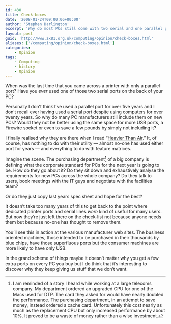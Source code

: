 ```yaml
---
id: 430
title: Check-boxes
date: '2008-01-24T09:00:06+00:00'
author: 'Stephen Darlington'
excerpt: 'Why do most PCs still come with two serial and one parallel port?'
layout: post
guid: 'http://www.zx81.org.uk/computing/opinion/check-boxes.html'
aliases: ['/computing/opinion/check-boxes.html']
categories:
    - Opinion
tags:
    - Computing
    - history
    - Opinion
---
```


When was the last time that you came across a printer with only a parallel port? Have you *ever* used one of those two serial ports on the back of your PC?

Personally I don’t think I’ve used a parallel port for over five years and I don’t recall ever having used a serial port despite using computers for over twenty years. So why do many PC manufacturers still include them on new PCs? Would they not be better using the same space for more USB ports, a Firewire socket or even to save a few pounds by simply not including it?

I finally realised why they are there when I read “[Heavier Than Air](http://fishbowl.pastiche.org/2008/01/22/heavier_than_air).” It, of course, has nothing to do with their utility — almost no-one has used either port for years — and everything to do with feature matrices.

Imagine the scene. The purchasing department[^1] of a big company is defining what the corporate standard for PCs for the next year is going to be. How do they go about it? Do they sit down and exhaustively analyse the requirements for new PCs across the whole company? Do they talk to users, book meetings with the IT guys and negotiate with the facilities team?

Or do they just copy last years spec sheet and hope for the best?

It doesn’t take too many years of this to get back to the point where dedicated printer ports and serial lines *were* kind of useful for many users. But now they’re just left there on the check-list not because anyone needs them but because no-one has thought to remove them.

You’ll see this in action at the various manufacturer web sites. The business oriented machines, those intended to be purchased in their thousands by blue chips, have those superfluous ports but the consumer machines are more likely to have only USB.

In the grand scheme of things maybe it doesn’t matter why you get a few extra ports on every PC you buy but I do think that it’s interesting to discover why they keep giving us stuff that we don’t want.
[^1]: I am reminded of a story I heard while working at a large telecoms company. My department ordered an upgraded CPU for one of the Macs used for DTP. The card they asked for would have nearly doubled the performance. The purchasing department, in an attempt to save money, instead ordered a cache card. Unfortunately this cost nearly as much as the replacement CPU but only increased performance by about 10%. It proved to be a waste of money rather than a wise investment.
